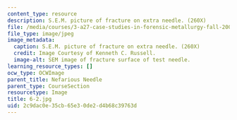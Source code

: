 ```yaml
---
content_type: resource
description: S.E.M. picture of fracture on extra needle. (260X)
file: /media/courses/3-a27-case-studies-in-forensic-metallurgy-fall-2007/2c9dac0e35cb65e30de2d4b68c39763d_6-2.jpg
file_type: image/jpeg
image_metadata:
  caption: S.E.M. picture of fracture on extra needle. (260X)
  credit: Image Courtesy of Kenneth C. Russell.
  image-alt: SEM image of fracture surface of test needle.
learning_resource_types: []
ocw_type: OCWImage
parent_title: Nefarious Needle
parent_type: CourseSection
resourcetype: Image
title: 6-2.jpg
uid: 2c9dac0e-35cb-65e3-0de2-d4b68c39763d
---
```

